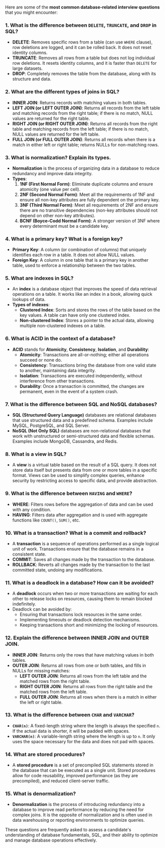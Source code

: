 Here are some of the **most common database-related interview questions** that you might encounter:

### 1. **What is the difference between `DELETE`, `TRUNCATE`, and `DROP` in SQL?**
   - **DELETE**: Removes specific rows from a table (can use `WHERE` clause), row deletions are logged, and it can be rolled back. It does not reset identity columns.
   - **TRUNCATE**: Removes all rows from a table but does not log individual row deletions. It resets identity columns, and it is faster than `DELETE` for large datasets.
   - **DROP**: Completely removes the table from the database, along with its structure and data.

### 2. **What are the different types of joins in SQL?**
   - **INNER JOIN**: Returns records with matching values in both tables.
   - **LEFT JOIN (or LEFT OUTER JOIN)**: Returns all records from the left table and matching records from the right table; if there is no match, NULL values are returned for the right table.
   - **RIGHT JOIN (or RIGHT OUTER JOIN)**: Returns all records from the right table and matching records from the left table; if there is no match, NULL values are returned for the left table.
   - **FULL JOIN (or FULL OUTER JOIN)**: Returns all records when there is a match in either left or right table; returns NULLs for non-matching rows.

### 3. **What is normalization? Explain its types.**
   - **Normalization** is the process of organizing data in a database to reduce redundancy and improve data integrity. 
   - **Types**:
     1. **1NF (First Normal Form)**: Eliminate duplicate columns and ensure atomicity (one value per cell).
     2. **2NF (Second Normal Form)**: Meet all the requirements of 1NF and ensure all non-key attributes are fully dependent on the primary key.
     3. **3NF (Third Normal Form)**: Meet all requirements of 2NF and ensure there are no transitive dependencies (non-key attributes should not depend on other non-key attributes).
     4. **BCNF (Boyce-Codd Normal Form)**: A stronger version of 3NF where every determinant must be a candidate key.

### 4. **What is a primary key? What is a foreign key?**
   - **Primary Key**: A column (or combination of columns) that uniquely identifies each row in a table. It does not allow NULL values.
   - **Foreign Key**: A column in one table that is a primary key in another table, used to enforce a relationship between the two tables.

### 5. **What are indexes in SQL?**
   - An **index** is a database object that improves the speed of data retrieval operations on a table. It works like an index in a book, allowing quick lookups of data.
   - **Types of indexes**:
     - **Clustered Index**: Sorts and stores the rows of the table based on the key values. A table can have only one clustered index.
     - **Non-clustered Index**: Stores a pointer to the actual data, allowing multiple non-clustered indexes on a table.

### 6. **What is ACID in the context of a database?**
   - **ACID** stands for **Atomicity**, **Consistency**, **Isolation**, and **Durability**:
     - **Atomicity**: Transactions are all-or-nothing; either all operations succeed or none do.
     - **Consistency**: Transactions bring the database from one valid state to another, maintaining data integrity.
     - **Isolation**: Transactions are executed independently, without interference from other transactions.
     - **Durability**: Once a transaction is committed, the changes are permanent, even in the event of a system crash.

### 7. **What is the difference between SQL and NoSQL databases?**
   - **SQL (Structured Query Language)** databases are relational databases that use structured data and a predefined schema. Examples include MySQL, PostgreSQL, and SQL Server.
   - **NoSQL (Not Only SQL)** databases are non-relational databases that work with unstructured or semi-structured data and flexible schemas. Examples include MongoDB, Cassandra, and Redis.

### 8. **What is a view in SQL?**
   - A **view** is a virtual table based on the result of a SQL query. It does not store data itself but presents data from one or more tables in a specific format. Views can be used to simplify complex queries, enhance security by restricting access to specific data, and provide abstraction.

### 9. **What is the difference between `HAVING` and `WHERE`?**
   - **WHERE**: Filters rows before the aggregation of data and can be used with any condition.
   - **HAVING**: Filters data after aggregation and is used with aggregate functions like `COUNT()`, `SUM()`, etc.

### 10. **What is a transaction? What is a commit and rollback?**
   - A **transaction** is a sequence of operations performed as a single logical unit of work. Transactions ensure that the database remains in a consistent state.
   - **COMMIT**: Saves all changes made by the transaction to the database.
   - **ROLLBACK**: Reverts all changes made by the transaction to the last committed state, undoing any modifications.

### 11. **What is a deadlock in a database? How can it be avoided?**
   - A **deadlock** occurs when two or more transactions are waiting for each other to release locks on resources, causing them to remain blocked indefinitely.
   - Deadlock can be avoided by:
     - Ensuring that transactions lock resources in the same order.
     - Implementing timeouts or deadlock detection mechanisms.
     - Keeping transactions short and minimizing the locking of resources.

### 12. **Explain the difference between INNER JOIN and OUTER JOIN.**
   - **INNER JOIN**: Returns only the rows that have matching values in both tables.
   - **OUTER JOIN**: Returns all rows from one or both tables, and fills in NULLs for missing matches:
     - **LEFT OUTER JOIN**: Returns all rows from the left table and the matched rows from the right table.
     - **RIGHT OUTER JOIN**: Returns all rows from the right table and the matched rows from the left table.
     - **FULL OUTER JOIN**: Returns all rows when there is a match in either the left or right table.

### 13. **What is the difference between `CHAR` and `VARCHAR`?**
   - **`CHAR(n)`**: A fixed-length string where the length is always the specified `n`. If the actual data is shorter, it will be padded with spaces.
   - **`VARCHAR(n)`**: A variable-length string where the length is up to `n`. It only uses the space necessary for the data and does not pad with spaces.

### 14. **What are stored procedures?**
   - A **stored procedure** is a set of precompiled SQL statements stored in the database that can be executed as a single unit. Stored procedures allow for code reusability, improved performance (as they are precompiled), and reduced client-server traffic.

### 15. **What is denormalization?**
   - **Denormalization** is the process of introducing redundancy into a database to improve read performance by reducing the need for complex joins. It is the opposite of normalization and is often used in data warehousing or reporting environments to optimize queries.

These questions are frequently asked to assess a candidate's understanding of database fundamentals, SQL, and their ability to optimize and manage database operations effectively.